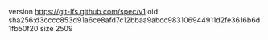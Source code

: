 version https://git-lfs.github.com/spec/v1
oid sha256:d3cccc853d91a6ce8afd7c12bbaa9abcc983106944911d2fe3616b6d1fb50f20
size 2509
